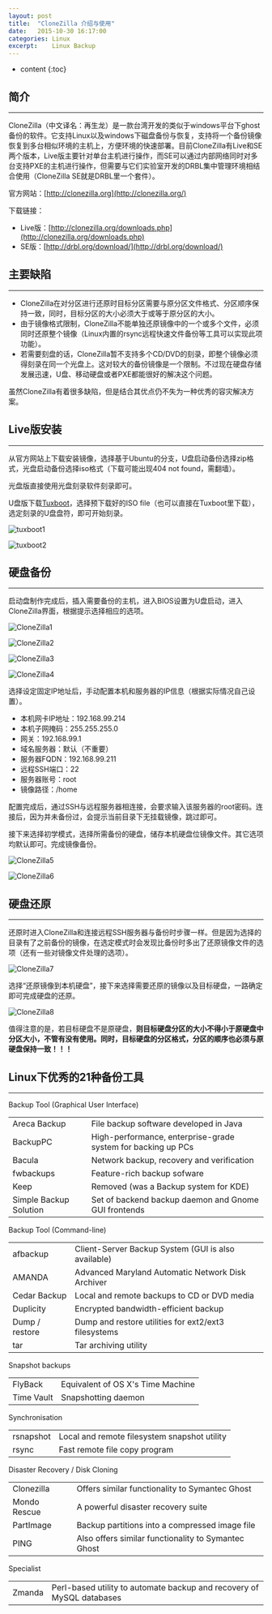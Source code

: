 ```yaml
---
layout: post
title:  "CloneZilla 介绍与使用"
date:   2015-10-30 16:17:00
categories: Linux
excerpt:    Linux Backup
---
```


* content
{:toc}

## 简介
---
CloneZilla（中文译名：再生龙）是一款台湾开发的类似于windows平台下ghost备份的软件。它支持Linux以及windows下磁盘备份与恢复，支持将一个备份镜像恢复到多台相似环境的主机上，方便环境的快速部署。目前CloneZilla有Live和SE两个版本，Live版主要针对单台主机进行操作，而SE可以通过内部网络同时对多台支持PXE的主机进行操作，但需要与它们实验室开发的DRBL集中管理环境相结合使用（CloneZilla SE就是DRBL里一个套件）。

官方网站：[http://clonezilla.org](http://clonezilla.org/)

下载链接：

*   Live版：[http://clonezilla.org/downloads.php](http://clonezilla.org/downloads.php)
*   SE版：[http://drbl.org/download/](http://drbl.org/download/)

## 主要缺陷
---
*   CloneZilla在对分区进行还原时目标分区需要与原分区文件格式、分区顺序保持一致，同时，目标分区的大小必须大于或等于原分区的大小。
*   由于镜像格式限制，CloneZilla不能单独还原镜像中的一个或多个文件，必须同时还原整个镜像（Linux内置的rsync远程快速文件备份等工具可以实现此项功能）。
*   若需要刻盘的话，CloneZilla暂不支持多个CD/DVD的刻录，即整个镜像必须得刻录在同一个光盘上。这对较大的备份镜像是一个限制。不过现在硬盘存储发展迅速，U盘、移动硬盘或者PXE都能很好的解决这个问题。

虽然CloneZilla有着很多缺陷，但是结合其优点仍不失为一种优秀的容灾解决方案。

## Live版安装
---
从官方网站上下载安装镜像，选择基于Ubuntu的分支，U盘启动备份选择zip格式，光盘启动备份选择iso格式（下载可能出现404 not found，需翻墙）。

光盘版直接使用光盘刻录软件刻录即可。

U盘版下载[Tuxboot](http://sourceforge.net/projects/tuxboot/files/latest/download?source=files)，选择预下载好的ISO file（也可以直接在Tuxboot里下载），选定刻录的U盘盘符，即可开始刻录。

![tuxboot1]({{"/pics/tuxboot1.png"}} "tuxboot截图")

![tuxboot2]({{"/pics/tuxboot2.png"}} "tuxboot截图")

## 硬盘备份
---
启动盘制作完成后，插入需要备份的主机，进入BIOS设置为U盘启动，进入CloneZilla界面，根据提示选择相应的选项。

![CloneZilla1]({{"/pics/CloneZilla1.png"}} "CloneZilla截图")

![CloneZilla2]({{"/pics/CloneZilla2.png"}} "CloneZilla截图")

![CloneZilla3]({{"/pics/CloneZilla3.png"}} "CloneZilla截图")

![CloneZilla4]({{"/pics/CloneZilla4.png"}} "CloneZilla截图")

选择设定固定IP地址后，手动配置本机和服务器的IP信息（根据实际情况自己设置）。

*   本机网卡IP地址：192.168.99.214
*   本机子网掩码：255.255.255.0
*   网关：192.168.99.1
*   域名服务器：默认（不重要）
*   服务器FQDN：192.168.99.211
*   远程SSH端口：22
*   服务器账号：root
*   镜像路径：/home

配置完成后，通过SSH与远程服务器相连接，会要求输入该服务器的root密码。连接后，因为并未备份过，会提示当前目录下无挂载镜像，跳过即可。

接下来选择初学模式，选择所需备份的硬盘，储存本机硬盘位镜像文件。其它选项均默认即可。完成镜像备份。

![CloneZilla5]({{"/pics/CloneZilla5.png"}} "CloneZilla截图")

![CloneZilla6]({{"/pics/CloneZilla6.png"}} "CloneZilla截图")

## 硬盘还原
---
还原时进入CloneZilla和连接远程SSH服务器与备份时步骤一样。但是因为选择的目录有了之前备份的镜像，在选定模式时会发现比备份时多出了还原镜像文件的选项（还有一些对镜像文件处理的选项）。

![CloneZilla7]({{"/pics/CloneZilla7.png"}} "CloneZilla截图")

选择“还原镜像到本机硬盘”，接下来选择需要还原的镜像以及目标硬盘，一路确定即可完成硬盘的还原。

![CloneZilla8]({{"/pics/CloneZilla8.png"}} "CloneZilla截图")

值得注意的是，若目标硬盘不是原硬盘，**则目标硬盘分区的大小不得小于原硬盘中分区大小，不管有没有使用。同时，目标硬盘的分区格式，分区的顺序也必须与原硬盘保持一致！！！**

## Linux下优秀的21种备份工具
---
Backup Tool (Graphical User Interface)

<table class="table table-bordered table-striped table-condensed">
   <tr>
      <td>Areca Backup</td>
      <td>File backup software developed in Java</td>
   </tr>
   <tr>
      <td>BackupPC</td>
      <td>High-performance, enterprise-grade system for backing up PCs</td>
   </tr>
   <tr>
      <td>Bacula</td>
      <td>Network backup, recovery and verification</td>
   </tr>
   <tr>
      <td>fwbackups</td>
      <td>Feature-rich backup sofware</td>
   </tr>
   <tr>
      <td>Keep</td>
      <td>Removed (was a Backup system for KDE) </td>
   </tr>
   <tr>
      <td>Simple Backup Solution</td>
      <td>Set of backend backup daemon and Gnome GUI frontends</td>
   </tr>
</table>

Backup Tool (Command-line)

<table class="table table-bordered table-striped table-condensed">
   <tr>
      <td>afbackup</td>
      <td>Client-Server Backup System (GUI is also available)</td>
   </tr>
   <tr>
      <td>AMANDA</td>
      <td>Advanced Maryland Automatic Network Disk Archiver</td>
   </tr>
   <tr>
      <td>Cedar Backup</td>
      <td>Local and remote backups to CD or DVD media</td>
   </tr>
   <tr>
      <td>Duplicity</td>
      <td>Encrypted bandwidth-efficient backup</td>
   </tr>
   <tr>
      <td>Dump / restore</td>
      <td>Dump and restore utilities for ext2/ext3 filesystems</td>
   </tr>
   <tr>
      <td>tar</td>
      <td>Tar archiving utility</td>
   </tr>
</table>

Snapshot backups

<table class="table table-bordered table-striped table-condensed">
   <tr>
      <td>FlyBack</td>
      <td>Equivalent of OS X's Time Machine</td>
   </tr>
   <tr>
      <td>Time Vault</td>
      <td>Snapshotting daemon</td>
   </tr>
</table>

Synchronisation

<table class="table table-bordered table-striped table-condensed">
   <tr>
      <td>rsnapshot</td>
      <td>Local and remote filesystem snapshot utility</td>
   </tr>
   <tr>
      <td>rsync</td>
      <td>Fast remote file copy program</td>
   </tr>
</table>

Disaster Recovery / Disk Cloning

<table class="table table-bordered table-striped table-condensed">
   <tr>
      <td>Clonezilla</td>
      <td>Offers similar functionality to Symantec Ghost</td>
   </tr>
   <tr>
      <td>Mondo Rescue</td>
      <td>A powerful disaster recovery suite</td>
   </tr>
   <tr>
      <td>PartImage</td>
      <td>Backup partitions into a compressed image file</td>
   </tr>
   <tr>
      <td>PING</td>
      <td>Also offers similar functionality to Symantec Ghost</td>
   </tr>
</table>

Specialist

<table class="table table-bordered table-striped table-condensed">
   <tr>
      <td>Zmanda</td>
      <td>Perl-based utility to automate backup and recovery of MySQL databases</td>
   </tr>
</table>